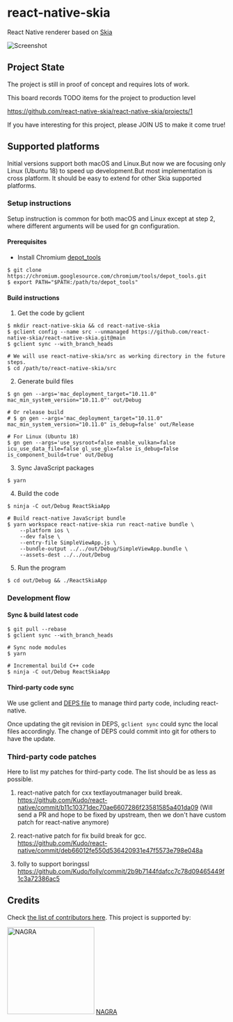 # react-native-skia
React Native renderer based on [Skia](https://skia.org/)

![Screenshot](https://pbs.twimg.com/media/Eey1WFdUMAE5qMF.png:small)

## Project State
The project is still in proof of concept and requires lots of work.

This board records TODO items for the project to production level

https://github.com/react-native-skia/react-native-skia/projects/1

If you have interesting for this project, please JOIN US to make it come true!

## Supported platforms

Initial versions support both macOS and Linux.But now we are focusing only Linux (Ubuntu 18) to speed up development.But most implementation is cross platform.
It should be easy to extend for other Skia supported platforms.

### Setup instructions

Setup instruction is common for both macOS and Linux except at step 2, where different arguments will be used for gn configuration.

#### Prerequisites

- Install Chromium [depot_tools](https://chromium.googlesource.com/chromium/src/+/master/docs/mac_build_instructions.md#install)

```shell
$ git clone https://chromium.googlesource.com/chromium/tools/depot_tools.git
$ export PATH="$PATH:/path/to/depot_tools"
```

#### Build instructions

1. Get the code by gclient

```shell
$ mkdir react-native-skia && cd react-native-skia
$ gclient config --name src --unmanaged https://github.com/react-native-skia/react-native-skia.git@main
$ gclient sync --with_branch_heads

# We will use react-native-skia/src as working directory in the future steps.
$ cd /path/to/react-native-skia/src
```

2. Generate build files

```shell
$ gn gen --args='mac_deployment_target="10.11.0" mac_min_system_version="10.11.0"' out/Debug

# Or release build
# $ gn gen --args='mac_deployment_target="10.11.0" mac_min_system_version="10.11.0" is_debug=false' out/Release

# For Linux (Ubuntu 18)
$ gn gen --args='use_sysroot=false enable_vulkan=false icu_use_data_file=false gl_use_glx=false is_debug=false is_component_build=true' out/Debug
```

3. Sync JavaScript packages

```shell
$ yarn
```

4. Build the code

```shell
$ ninja -C out/Debug ReactSkiaApp

# Build react-native JavaScript bundle
$ yarn workspace react-native-skia run react-native bundle \
    --platform ios \
    --dev false \
    --entry-file SimpleViewApp.js \
    --bundle-output ../../out/Debug/SimpleViewApp.bundle \
    --assets-dest ../../out/Debug
```

5. Run the program

```shell
$ cd out/Debug && ./ReactSkiaApp
```

### Development flow

#### Sync & build latest code

```shell
$ git pull --rebase
$ gclient sync --with_branch_heads

# Sync node modules
$ yarn

# Incremental build C++ code
$ ninja -C out/Debug ReactSkiaApp
```

#### Third-party code sync

We use gclient and [DEPS file](https://github.com/react-native-skia/react-native-skia/blob/main/DEPS) to manage third party code, including react-native.

Once updating the git revision in DEPS, `gclient sync` could sync the local files accordingly.
The change of DEPS could commit into git for others to have the update.

### Third-party code patches

Here to list my patches for third-party code. The list should be as less as possible.

1. react-native patch for cxx textlayoutmanager build break.
https://github.com/Kudo/react-native/commit/b11c10371dec70ae6607286f23581585a401da09
(Will send a PR and hope to be fixed by upstream, then we don't have custom patch for react-native anymore)

2. react-native patch for fix build break for gcc.
https://github.com/Kudo/react-native/commit/deb66012fe550d536420931e47f5573e798e048a

3. folly to support boringssl
https://github.com/Kudo/folly/commit/2b9b7144fdafcc7c78d09465449f1c3a72386ac5

## Credits

Check [the list of contributors here](https://github.com/Kudo/react-native-skia/graphs/contributors). This project is supported by:


[<img src="https://user-images.githubusercontent.com/46429/113642371-3d328c00-96b2-11eb-9feb-550d003ca7b0.png" width="200" alt="NAGRA">](https://www.nagra.com/)
[NAGRA](https://www.nagra.com/)
